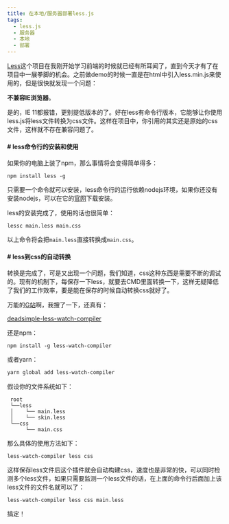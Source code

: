 ```yaml
---
title: 在本地/服务器部署less.js
tags: 
  - less.js
  - 服务器
  - 本地
  - 部署
---
```


[Less](http://lesscss.org/)这个项目在我刚开始学习前端的时候就已经有所耳闻了，直到今天才有了在项目中一展拳脚的机会。之前做demo的时候一直是在html中引入less.min.js来使用的，但是很快就发现一个问题：

**不兼容IE浏览器**。

是的，IE 11都报错，更别提低版本的了。好在less有命令行版本，它能够让你使用less.js将less文件转换为css文件。这样在项目中，你引用的其实还是原始的css文件，这样就不存在兼容问题了。

#### # less命令行的安装和使用

如果你的电脑上装了npm，那么事情将会变得简单得多：

```shell
npm install less -g
```

只需要一个命令就可以安装，less命令行的运行依赖nodejs环境，如果你还没有安装nodejs，可以在它的[官网](https://nodejs.org/zh-cn/)下载安装。

less的安装完成了，使用的话也很简单：

```shell
lessc main.less main.css
```

以上命令将会把`main.less`直接转换成`main.css`。

#### # less到css的自动转换

转换是完成了，可是又出现一个问题，我们知道，css这种东西是需要不断的调试的。现有的机制下，每保存一下less，就要去CMD里面转换一下，这样无疑降低了我们的工作效率，要是能在保存的时候自动转换css就好了。

万能的[G站](https://github.com/)啊，我搜了一下，还真有：

[deadsimple-less-watch-compiler](https://github.com/jonycheung/deadsimple-less-watch-compiler)

还是npm：

```shell
npm install -g less-watch-compiler
```

或者yarn：

```bash
yarn global add less-watch-compiler
```

假设你的文件系统如下：

```text
 root 
 └──less
 │    └── main.less
 │    └── skin.less
 └──css
      └── main.css
```

那么具体的使用方法如下：

```shell
less-watch-compiler less css
```

这样保存less文件后这个插件就会自动构建css，速度也是非常的快，可以同时检测多个less文件，如果只需要监测一个less文件的话，在上面的命令行后面加上该less文件的文件名就可以了：

```shell
less-watch-compiler less css main.less
```

搞定！